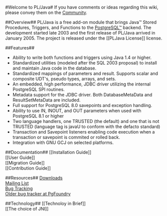 #Welcome to PL/Java#
If you have comments or ideas regarding this wiki, please convey them on the [Community](http://pgfoundry.org/mail/?group_id=1000038).

##Overview##
PL/Java is a free add-on module that brings Java™ Stored Procedures, Triggers, and Functions to the [PostgreSQL™](http://www.postgresql.org/) backend. The development started late 2003 and the first release of PL/Java arrived in January 2005. The project is released under the [[PLJava License]] license.

##Features##
* Ability to write both functions and triggers using Java 1.4 or higher.
* Standardized utilities (modeled after the SQL 2003 proposal) to install and maintain Java code in the database.
* Standardized mappings of parameters and result. Supports scalar and composite UDT's, pseudo types, arrays, and sets.
* An embedded, high performance, JDBC driver utilizing the internal PostgreSQL SPI routines.
* Metadata support for the JDBC driver. Both DatabaseMetaData and ResultSetMetaData are included.
* Full support for PostgreSQL 8.0 savepoints and exception handling.
* Ability to use IN, INOUT, and OUT parameters when used with PostgreSQL 8.1 or higher
* Two language handlers, one TRUSTED (the default) and one that is not TRUSTED (language tag is javaU to conform with the defacto standard)
* Transaction and Savepoint listeners enabling code execution when a transaction or savepoint is commited or rolled back.
* Integration with GNU GCJ on selected platforms.

##Documentation##
[[Installation Guide]]  
[[User Guide]]  
[[Migration Guide]]  
[[Contribution Guide]]  

##Resources##
[Downloads](http://pgfoundry.org/frs/?group_id=1000038)  
[Mailing List](http://lists.pgfoundry.org/mailman/listinfo/pljava-dev)    
[Bug Tracking](/tada/pljava/issues)  
[Older bug tracker at PgFoundry](http://pgfoundry.org/tracker/?group_id=1000038)

##Technology##
[[Technoloy in Brief]]  
[[The choice of JNI]]
